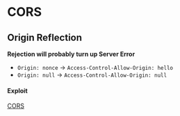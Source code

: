# CORS
## Origin Reflection
**Rejection will probably turn up Server Error**
- `Origin: nonce` -> `Access-Control-Allow-Origin: hello`
- `Origin: null` -> `Access-Control-Allow-Origin: null`

#### Exploit
[CORS](3.%20Methodology/3.2%20Exploitation/CORS.md)

